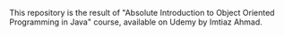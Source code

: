 This repository is the result of "Absolute Introduction to Object Oriented Programming in Java" course, available on Udemy by Imtiaz Ahmad. 
